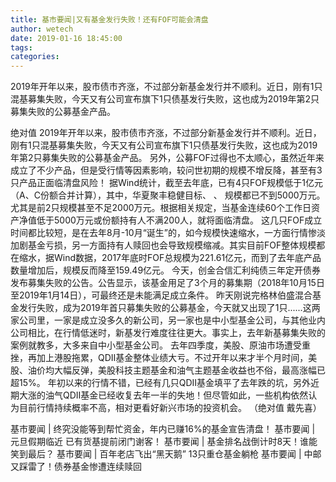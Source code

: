 ```yaml
---
title: 基市要闻|又有基金发行失败！还有FOF可能会清盘
author: wetech
date: 2019-01-16 18:45:00
tags: 
categories: 
---
```

2019年开年以来，股市债市齐涨，不过部分新基金发行并不顺利。近日，刚有1只混基募集失败，今天又有公司宣布旗下1只债基发行失败，这也成为2019年第2只募集失败的公募基金产品。
<!-- more -->
绝对值
2019年开年以来，股市债市齐涨，不过部分新基金发行并不顺利。近日，刚有1只混基募集失败，今天又有公司宣布旗下1只债基发行失败，这也成为2019年第2只募集失败的公募基金产品。
另外，公募FOF过得也不太顺心，虽然近年来成立了不少产品，但是受行情等因素影响，较问世初期的规模不增反降，甚至有3只产品正面临清盘风险！
据Wind统计，截至去年底，已有4只FOF规模低于1亿元（A、C份额合并计算），其中，华夏聚丰稳健目标、
、
规模都已不到5000万元。尤其是前2只规模甚至不足2000万元。根据相关规定，当基金连续60个工作日资产净值低于5000万元或份额持有人不满200人，就将面临清盘。
这几只FOF成立时间都比较短，是在去年8月-10月“诞生”的，如今规模快速缩水，一方面行情惨淡加剧基金亏损，另一方面持有人赎回也会导致规模缩减。其实目前FOF整体规模都在缩水，据Wind数据，2017年底时FOF总规模为221.61亿元，而到了去年底产品数量增加后，规模反而降至159.49亿元。
今天，创金合信汇利纯债三年定开债券发布募集失败的公告。公告显示，该基金用足了3个月的募集期（2018年10月15日至2019年1月14日），可最终还是未能满足成立条件。
昨天刚说完格林伯盛混合基金发行失败，成为2019年首只募集失败的公募基金，今天就又出现了1只......这两家公司里，一家是成立没多久的新公司，另一家也是中小型基金公司，与其他业内公司相比，在行情低迷时，新基发行难度往往更大。事实上，去年新基募集失败的案例就教多，大多来自中小型基金公司。
去年四季度，美股、原油市场遭受重挫，再加上港股拖累，QDII基金整体业绩大亏。不过开年以来才半个月时间，美股、油价均大幅反弹，美股科技主题基金和油气主题基金收益也不俗，最高涨幅已超15%。
年初以来的行情不错，已经有几只QDII基金填平了去年跌的坑，另外近期大涨的油气QDII基金已经收复去年一半的失地！但尽管如此，一些机构依然认为目前行情持续概率不高，相对更看好新兴市场的投资机会。
（绝对值 戴先喜）
 
 
基市要闻 | 终究没能等到帮忙资金，年内已赚16%的基金宣告清盘！
基市要闻 | 元旦假期临近 已有货基提前闭门谢客！
基市要闻 | 基金排名战倒计时8天！谁能笑到最后？
基市要闻 | 百年老店飞出“黑天鹅” 13只重仓基金躺枪
基市要闻 | 中邮又踩雷了！债券基金惨遭连续赎回
